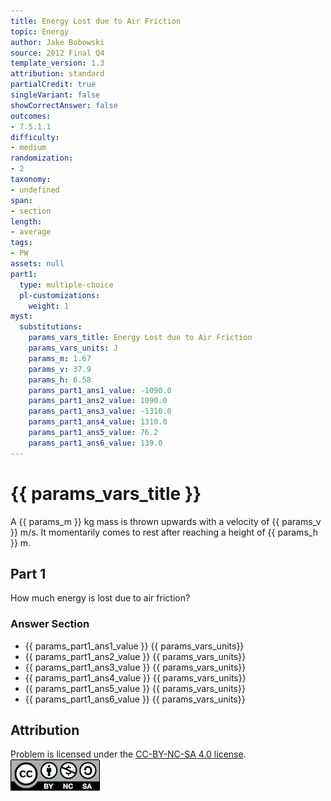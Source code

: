 ```yaml
---
title: Energy Lost due to Air Friction
topic: Energy
author: Jake Bobowski
source: 2012 Final Q4
template_version: 1.3
attribution: standard
partialCredit: true
singleVariant: false
showCorrectAnswer: false
outcomes:
- 7.5.1.1
difficulty:
- medium
randomization:
- 2
taxonomy:
- undefined
span:
- section
length:
- average
tags:
- PW
assets: null
part1:
  type: multiple-choice
  pl-customizations:
    weight: 1
myst:
  substitutions:
    params_vars_title: Energy Lost due to Air Friction
    params_vars_units: J
    params_m: 1.67
    params_v: 37.9
    params_h: 6.58
    params_part1_ans1_value: -1090.0
    params_part1_ans2_value: 1090.0
    params_part1_ans3_value: -1310.0
    params_part1_ans4_value: 1310.0
    params_part1_ans5_value: 76.2
    params_part1_ans6_value: 139.0
---
```

# {{ params_vars_title }}
A {{ params_m }} kg mass is thrown upwards with a velocity of {{ params_v }} m/s.
It momentarily comes to rest after reaching a height of {{ params_h }} m.

## Part 1

How much energy is lost due to air friction?

### Answer Section

- {{ params_part1_ans1_value }} {{ params_vars_units}}
- {{ params_part1_ans2_value }} {{ params_vars_units}}
- {{ params_part1_ans3_value }} {{ params_vars_units}}
- {{ params_part1_ans4_value }} {{ params_vars_units}}
- {{ params_part1_ans5_value }} {{ params_vars_units}}
- {{ params_part1_ans6_value }} {{ params_vars_units}}

## Attribution

Problem is licensed under the [CC-BY-NC-SA 4.0 license](https://creativecommons.org/licenses/by-nc-sa/4.0/).<br> ![The Creative Commons 4.0 license requiring attribution-BY, non-commercial-NC, and share-alike-SA license.](https://raw.githubusercontent.com/firasm/bits/master/by-nc-sa.png)